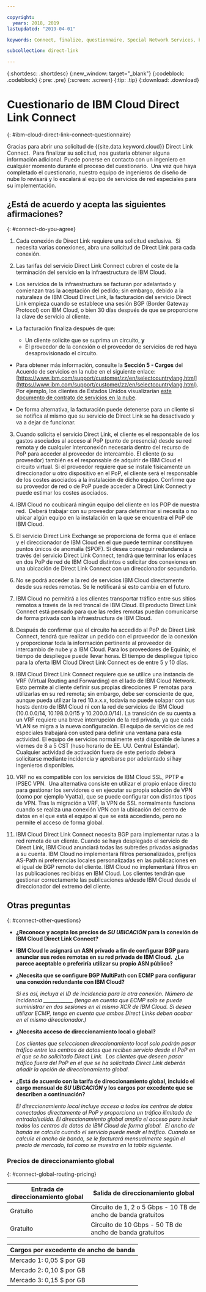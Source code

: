 ```yaml
---

copyright:
  years: 2018, 2019
lastupdated: "2019-04-01"

keywords: Connect, finalize, questionnaire, Special Network Services, billing, fees, VRF, BGP, ticket, ASN

subcollection: direct-link

---
```


{:shortdesc: .shortdesc}
{:new_window: target="_blank"}
{:codeblock: .codeblock}
{:pre: .pre}
{:screen: .screen}
{:tip: .tip}
{:download: .download}

# Cuestionario de IBM Cloud Direct Link Connect
{: #ibm-cloud-direct-link-connect-questionnaire}

Gracias para abrir una solicitud de {{site.data.keyword.cloud}} Direct Link Connect.  Para finalizar su solicitud, nos gustaría obtener alguna información adicional. Puede ponerse en contacto con un ingeniero en cualquier momento durante el proceso del cuestionario.  Una vez que haya completado el cuestionario, nuestro equipo de ingenieros de diseño de nube lo revisará y lo escalará al equipo de servicios de red especiales para su implementación.

## ¿Está de acuerdo y acepta las siguientes afirmaciones?
{: #connect-do-you-agree}

1. Cada conexión de Direct Link requiere una solicitud exclusiva.  Si necesita varias conexiones, abra una solicitud de Direct Link para cada conexión.

2. Las tarifas del servicio Direct Link Connect cubren el coste de la terminación del servicio en la infraestructura de IBM Cloud.

 * Los servicios de la infraestructura se facturan por adelantado y comienzan tras la aceptación del pedido; sin embargo, debido a la naturaleza de IBM Cloud Direct Link, la facturación del servicio Direct Link empieza cuando se establece una sesión BGP (Border Gateway Protocol) con IBM Cloud, o bien 30 días después de que se proporcione la clave de servicio al cliente.

 * La facturación finaliza después de que:
   * Un cliente solicite que se suprima un circuito, **y**
   * El proveedor de la conexión o el proveedor de servicios de red haya desaprovisionado el circuito.
  * Para obtener más información, consulte la **Sección 5 - Cargos** del Acuerdo de servicios en la nube en el siguiente enlace: [https://www.ibm.com/support/customer/zz/en/selectcountrylang.html](https://www.ibm.com/support/customer/zz/en/selectcountrylang.html). Por ejemplo, los clientes de Estados Unidos visualizarían [este documento de contrato de servicios en la nube](https://www.ibm.com/support/customer/csol/contractexplorer/cloud/csa/us-en).
  * De forma alternativa, la facturación puede detenerse para un cliente si se notifica al mismo que su servicio de Direct Link se ha desactivado y va a dejar de funcionar.

3. Cuando solicita el servicio Direct Link, el cliente es el responsable de los gastos asociados al acceso al PoP (punto de presencia) desde su red remota y de cualquier interconexión necesaria dentro del recurso de PoP para acceder al proveedor de intercambio. El cliente (o su proveedor) también es el responsable de adquirir de IBM Cloud el circuito virtual. Si el proveedor requiere que se instale físicamente un direccionador u otro dispositivo en el PoP, el cliente será el responsable de los costes asociados a la instalación de dicho equipo. Confirme que su proveedor de red o de PoP puede acceder a Direct Link Connect y puede estimar los costes asociados.

4. IBM Cloud no coubicará ningún equipo del cliente en los POP de nuestra red.  Deberá trabajar con su proveedor para determinar si necesita o no ubicar algún equipo en la instalación en la que se encuentra el PoP de IBM Cloud.

5. El servicio Direct Link Exchange se proporciona de forma que el enlace y el direccionador de IBM Cloud en el que puede terminar constituyen puntos únicos de anomalía (SPOF). Si desea conseguir redundancia a través del servicio Direct Link Connect, tendrá que terminar los enlaces en dos PoP de red de IBM Cloud distintos o solicitar dos conexiones en una ubicación de Direct Link Connect con un direccionador secundario.

6. No se podrá acceder a la red de servicios IBM Cloud directamente desde sus redes remotas. Se le notificará si esto cambia en el futuro.

7. IBM Cloud no permitirá a los clientes transportar tráfico entre sus sitios remotos a través de la red troncal de IBM Cloud. El producto Direct Link Connect está pensado para que las redes remotas puedan comunicarse de forma privada con la infraestructura de IBM Cloud.

8. Después de confirmar que el circuito ha accedido al PoP de Direct Link Connect, tendrá que realizar un pedido con el proveedor de la conexión y proporcionar toda la información pertinente al proveedor de intercambio de nube y a IBM Cloud. Para los proveedores de Equinix, el tiempo de despliegue puede llevar horas. El tiempo de despliegue típico para la oferta IBM Cloud Direct Link Connect es de entre 5 y 10 días.

9. IBM Cloud Direct Link Connect requiere que se utilice una instancia de VRF (Virtual Routing and Forwarding) en el lado de IBM Cloud Network.  Esto permite al cliente definir sus propias direcciones IP remotas para utilizarlas en su red remota; sin embargo, debe ser consciente de que, aunque pueda utilizar la red 10.x.x.x, todavía no puede solapar con sus hosts dentro de IBM Cloud ni con la red de servicios de IBM Cloud (10.0.0.0/14, 10.198.0.0/15 y 10.200.0.0/14). La transición de su cuenta a un VRF requiere una breve interrupción de la red privada, ya que cada VLAN se migra a la nueva configuración. El equipo de servicios de red especiales trabajará con usted para definir una ventana para esta actividad. El equipo de servicios normalmente está disponible de lunes a viernes de 8 a 5 CST (huso horario de EE. UU. Central Estándar). Cualquier actividad de activación fuera de este periodo deberá solicitarse mediante incidencia y aprobarse por adelantado si hay ingenieros disponibles.

10. VRF no es compatible con los servicios de IBM Cloud SSL, PPTP e IPSEC VPN.  Una alternativa consiste en utilizar el propio enlace directo para gestionar los servidores o en ejecutar su propia solución de VPN (como por ejemplo Vyatta), que se puede configurar con distintos tipos de VPN. Tras la migración a VRF, la VPN de SSL normalmente funciona cuando se realiza una conexión VPN con la ubicación del centro de datos en el que está el equipo al que se está accediendo, pero no permite el acceso de forma global.

11. IBM Cloud Direct Link Connect necesita BGP para implementar rutas a la red remota de un cliente. Cuando se haya desplegado el servicio de Direct Link, IBM Cloud anunciará todas las subredes privadas asignadas a su cuenta. IBM Cloud no implementará filtros personalizados, prefijos AS-Path ni preferencias locales personalizadas en las publicaciones en el igual de BGP remoto del cliente. IBM Cloud no implementará filtros en las publicaciones recibidas en IBM Cloud. Los clientes tendrán que gestionar correctamente las publicaciones a/desde IBM Cloud desde el direccionador del extremo del cliente. 

## Otras preguntas
{: #connect-other-questions}

* **¿Reconoce y acepta los precios de _SU UBICACIÓN_ para la conexión de IBM Cloud Direct Link Connect?**

* **IBM Cloud le asignará un ASN privado a fin de configurar BGP para anunciar sus redes remotas en su red privada de IBM Cloud.  ¿Le parece aceptable o preferiría utilizar su propio ASN público?**

* **¿Necesita que se configure BGP MultiPath con ECMP para configurar una conexión redundante con IBM Cloud?** 

    _Si es así, incluya el ID de incidencia para la otra conexión. Número de incidencia ____________  (tenga en cuenta que ECMP solo se puede suministrar en dos sesiones en el mismo XCR de IBM Cloud.  Si desea utilizar ECMP, tenga en cuenta que ambos Direct Links deben acabar en el mismo direccionador.)_

* **¿Necesita acceso de direccionamiento local o global?**

    _Los clientes que seleccionen direccionamiento local solo podrán pasar tráfico entre los centros de datos que reciben servicio desde el PoP en el que se ha solicitado Direct Link.  Los clientes que deseen pasar tráfico fuera del PoP en el que se ha solicitado Direct Link deberán añadir la opción de direccionamiento global._

* **¿Está de acuerdo con la tarifa de direccionamiento global, incluido el cargo mensual de _SU UBICACIÓN_ y los cargos por excedente que se describen a continuación?**

    _El direccionamiento local incluye acceso a todos los centros de datos conectados directamente al PoP y proporciona un tráfico ilimitado de entrada/salida. El direccionamiento global amplía el acceso para incluir todos los centros de datos de IBM Cloud de forma global.  El ancho de banda se calcula cuando el servicio puede medir el tráfico. Cuando se calcule el ancho de banda, se le facturará mensualmente según el precio de mercado, tal como se muestra en la tabla siguiente._


### Precios de direccionamiento global
{: #connect-global-routing-pricing}

| Entrada de direccionamiento global | Salida de direccionamiento global |
|---|---|
| Gratuito | Circuito de 1, 2 o 5 Gbps - 10 TB de ancho de banda gratuitos |
| Gratuito | Circuito de 10 Gbps - 50 TB de ancho de banda gratuitos |


| Cargos por excedente de ancho de banda |
|---|
| Mercado 1: 0,05 $ por GB |
| Mercado 2: 0,10 $ por GB |
| Mercado 3: 0,15 $ por GB |
